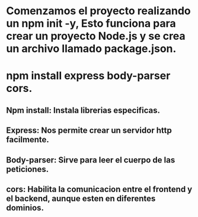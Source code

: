 # Comenzamos el proyecto realizando un npm init -y, Esto funciona para crear un proyecto Node.js y se crea un archivo llamado package.json.

# npm install express body-parser cors.

## Npm install: Instala librerias especificas.

## Express: Nos permite crear un servidor http facilmente.

## Body-parser: Sirve para leer el cuerpo de las peticiones.

## cors: Habilita la comunicacion entre el frontend y el backend, aunque esten en diferentes dominios.
